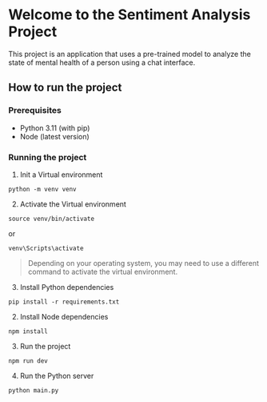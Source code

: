 # Welcome to the Sentiment Analysis Project

This project is an application that uses a pre-trained model to analyze the state of mental health of a person using a chat interface.

## How to run the project

### Prerequisites

- Python 3.11 (with pip)
- Node (latest version)

### Running the project

1. Init a Virtual environment

```
python -m venv venv
```

2. Activate the Virtual environment

```
source venv/bin/activate
```

or

```
venv\Scripts\activate
```

> Depending on your operating system, you may need to use a different command to activate the virtual environment.

3. Install Python dependencies

```
pip install -r requirements.txt
```

2. Install Node dependencies

```
npm install
```

3. Run the project

```
npm run dev
```

4. Run the Python server

```
python main.py
```
